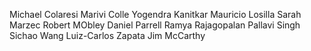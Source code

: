 Michael Colaresi
Marivi Colle
Yogendra Kanitkar
Mauricio Losilla
Sarah Marzec
Robert MObley
Daniel Parrell
Ramya Rajagopalan
Pallavi Singh
Sichao Wang
Luiz-Carlos Zapata
Jim McCarthy